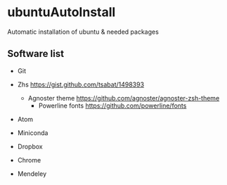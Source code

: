 # ubuntuAutoInstall
Automatic installation of ubuntu &amp; needed packages

## Software list
* Git
* Zhs https://gist.github.com/tsabat/1498393
  * Agnoster theme https://github.com/agnoster/agnoster-zsh-theme
    * Powerline fonts https://github.com/powerline/fonts
  
* Atom
* Miniconda
* Dropbox
* Chrome
* Mendeley
